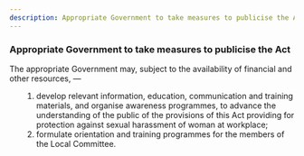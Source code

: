 ```yaml
---
description: Appropriate Government to take measures to publicise the Act
---
```


<style>
    ol.outer-list {
        list-style-type: lower-alpha;
    }
    ol.outer-list ol.inner-list {
        list-style-type: lower-alpha;
    }
</style>

### Appropriate Government to take measures to publicise the Act

The appropriate Government may, subject to the availability of financial and other resources, —
<ol class="outer-list">
        <ol class="innerlist">
            <li> develop relevant information, education, communication and training materials, and organise awareness programmes, to advance the understanding of the public of the provisions of this Act providing for protection against sexual harassment of woman at workplace;</li>
            <li> formulate orientation and training programmes for the members of the Local Committee. </li>
        </ol>
</ol>
